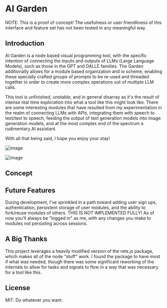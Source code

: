 # AI Garden

NOTE: This is a proof of concept! The usefulness or user friendliness of this interface and feature set has not been tested in any meaningful way.

## Introduction

AI Garden is a node based visual programming tool, with the specific intention of connecting the inputs and outputs of LLMs (Large Language Models), such as those in the GPT and DALLE families. The Garden additionally allows for a module based organization and io scheme, enabling these specially crafted groups of prompts to be re-used and threaded together in order to create more complex operations out of multiple LLM calls.

This tool is unfinished, unstable, and in general disarray as it's the result of intense real time exploration into what a tool like this might look like. There are some interesting modules that have resulted from my experimentation in the realm of connecting LLMs with APIs, integrating them with speech to text/text to speech, feeding the output of text generation models into image generation models, and at the most complex end of the spectrum a rudimentary AI assistant.

With all that being said, I hope you enjoy your stay!

![image](https://user-images.githubusercontent.com/46331884/229419292-1afd5954-436e-43c1-ba26-a78862b55912.png)

![image](https://user-images.githubusercontent.com/46331884/229419845-2b6190ce-27d2-491e-93ea-1ce08ff2b859.png)

## Concept

## Future Features

During development, I've sprinkled in a path toward adding user sign ups, authentication, persistent storage of user modules, and the ability to fork/reuse modules of others. THIS IS NOT IMPLEMENTED FULLY! As of now you'll always be "logged in" as me, with any changes you make to modules not persisting across sessions.

## A Big Thanks

This project leverages a heavily modified version of the rete.js package, which makes all of the node "stuff" work. I found the package to have most if what was needed, though there was some significant reworking of the internals to allow for tasks and signals to flow in a way that was necessary for a tool like this.

## License



MIT. Do whatever you want.



